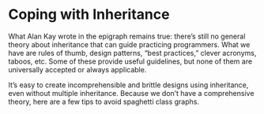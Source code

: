 # Coping with Inheritance

What Alan Kay wrote in the epigraph remains true: there’s still no general theory about inheritance that can guide practicing programmers. What we have are rules of thumb, design patterns, “best practices,” clever acronyms, taboos, etc. Some of these provide useful guidelines, but none of them are universally accepted or always applicable.

It’s easy to create incomprehensible and brittle designs using inheritance, even without multiple inheritance. Because we don’t have a comprehensive theory, here are a few tips to avoid spaghetti class graphs.